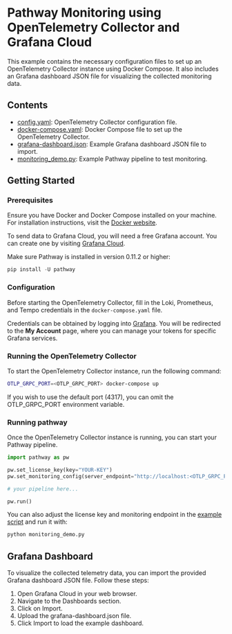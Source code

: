 # Pathway Monitoring using OpenTelemetry Collector and Grafana Cloud

This example contains the necessary configuration files to set up an OpenTelemetry Collector instance using Docker Compose. It also includes an Grafana dashboard JSON file for visualizing the collected monitoring data.

## Contents

- [config.yaml](./config.yaml): OpenTelemetry Collector configuration file.
- [docker-compose.yaml](./docker-compose.yaml): Docker Compose file to set up the OpenTelemetry Collector.
- [grafana-dashboard.json](./grafana-dashboard.json): Example Grafana dashboard JSON file to import.
- [monitoring_demo.py](./monitoring_demo.py): Example Pathway pipeline to test monitoring.

## Getting Started

### Prerequisites

Ensure you have Docker and Docker Compose installed on your machine. For installation instructions, visit the [Docker website](https://www.docker.com/get-started/).

To send data to Grafana Cloud, you will need a free Grafana account. You can create one by visiting [Grafana Cloud](https://grafana.com/).

Make sure Pathway is installed in version 0.11.2 or higher:

```python
pip install -U pathway
```

### Configuration

Before starting the OpenTelemetry Collector, fill in the Loki, Prometheus, and Tempo credentials in the `docker-compose.yaml` file.

Credentials can be obtained by logging into [Grafana](https://grafana.com/). You will be redirected to the **My Account** page, where you can manage your tokens for specific Grafana services.

### Running the OpenTelemetry Collector

To start the OpenTelemetry Collector instance, run the following command:

```sh
OTLP_GRPC_PORT=<OTLP_GRPC_PORT> docker-compose up
```

If you wish to use the default port (4317), you can omit the OTLP_GRPC_PORT environment variable.

### Running pathway

Once the OpenTelemetry Collector instance is running, you can start your Pathway pipeline.

```python
import pathway as pw

pw.set_license_key(key="YOUR-KEY")
pw.set_monitoring_config(server_endpoint="http://localhost:<OTLP_GRPC_PORT>")

# your pipeline here...

pw.run()
```

You can also adjust the license key and monitoring endpoint in the [example script](./monitoring_demo.py) and run it with:

```bash
python monitoring_demo.py
```


## Grafana Dashboard

To visualize the collected telemetry data, you can import the provided Grafana dashboard JSON file. Follow these steps:

1. Open Grafana Cloud in your web browser.
2. Navigate to the Dashboards section.
3. Click on Import.
4. Upload the grafana-dashboard.json file.
5. Click Import to load the example dashboard.

